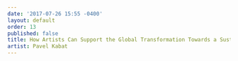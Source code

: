 ```yaml
---
date: '2017-07-26 15:55 -0400'
layout: default
order: 13
published: false
title: How Artists Can Support the Global Transformation Towards a Sustainable Future
artist: Pavel Kabat
---
```

